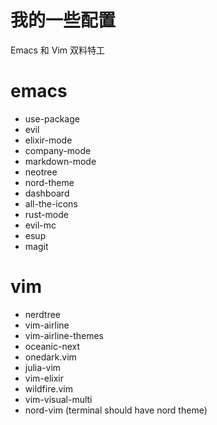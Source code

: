 # 我的一些配置
Emacs 和 Vim 双料特工

# emacs
- use-package
- evil
- elixir-mode
- company-mode
- markdown-mode
- neotree
- nord-theme
- dashboard
- all-the-icons
- rust-mode
- evil-mc
- esup
- magit

# vim
- nerdtree
- vim-airline
- vim-airline-themes
- oceanic-next
- onedark.vim
- julia-vim
- vim-elixir
- wildfire.vim
- vim-visual-multi
- nord-vim (terminal should have nord theme)
